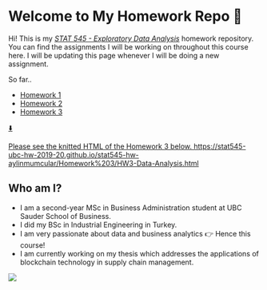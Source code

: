 # Welcome to My Homework Repo :star2:

Hi! This is my <a href="https://stat545.stat.ubc.ca/#html">*STAT 545 - Exploratory Data Analysis*</a> homework repository. You can find the assignments I will be working on throughout this course here. I will be updating this page whenever I will be doing a new assignment.


So far..

- <a href="https://github.com/STAT545-UBC-hw-2019-20/stat545-hw-aylinmumcular/tree/master/Homework%201#html"> Homework 1
- <a href="https://github.com/STAT545-UBC-hw-2019-20/stat545-hw-aylinmumcular/tree/master/Homework%202"> Homework 2 
- <a href="https://github.com/STAT545-UBC-hw-2019-20/stat545-hw-aylinmumcular/blob/master/README.md#html"> Homework 3


:arrow_down:


Please see the knitted HTML of the Homework 3 below.
https://stat545-ubc-hw-2019-20.github.io/stat545-hw-aylinmumcular/Homework%203/HW3-Data-Analysis.html


## Who am I?

- I am a second-year MSc in Business Administration student at UBC Sauder School of Business. 
- I did my BSc in Industrial Engineering in Turkey. 
- I am very passionate about data and business analytics :point_right: Hence this course! 
- I am currently working on my thesis which addresses the applications of blockchain technology in supply chain management. 

![](https://imgs.xkcd.com/comics/git_commit.png)


